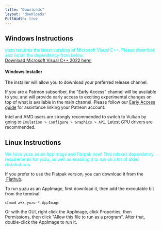 ```yaml
---
title: "Downloads"
layout: "downloads"
FullWidth: true
---
```


<div class="tab-content" id="tab-windows">
<h2 class="hide-with-js mt-5">Windows Instructions</h2>
<article class="message has-text-weight-semibold">
<div class="message-body">
<p style="color:cyan;margin-bottom: 0px;">yuzu requires the latest versions of Microsoft Visual C++. 
Please download and install the dependency from below.</p>
<a href="https://aka.ms/vs/17/release/vc_redist.x64.exe">Download Microsoft Visual C++ 2022 here!</a>
</div>
</article>

<h4>Windows Installer</h4>

The installer will allow you to download your preferred release channel. 

If you are a Patreon subscriber, the "Early Access" channel will be available to you, and will provide early access to exciting experimental changes on top of what is available in the main channel. Please follow our [Early Access guide](https://yuzu-emu.org/help/early-access/) for assistance linking your Patreon account.

Intel and AMD users are strongly recommended to switch to Vulkan by going to `Emulation > Configure > Graphics > API`. Latest GPU drivers are recommended.
</div>



<div class="tab-content" id="tab-linux">
<h2 class="hide-with-js mt-5">Linux Instructions</h2>
<article class="message has-text-weight-semibold">
<div class="message-body">
<p style="color:cyan;margin-bottom: 0px;">We have yuzu as an AppImage and Flatpak now! This relaxes dependency requirements for yuzu, as well as enabling it to run on a lot of older distributions.</p>
</div>
</article>

If you prefer to use the Flatpak version, you can download it from the <a href="https://flathub.org/apps/details/org.yuzu_emu.yuzu"><span class="fl-flathub"></span>&nbsp;Flathub</a>.

To run yuzu as an AppImage, first download it, then add the executable bit from the terminal:

```
chmod a+x yuzu-*.AppImage
```

Or with the GUI, right click the AppImage, click Properties, then Permissions, then click "Allow this file to run as a program". After that, double-click the AppImage to run it.
</div>

